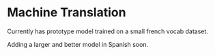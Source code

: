 # Machine Translation
Currently has prototype model trained on a small french vocab dataset.

Adding a larger and better model in Spanish soon.
